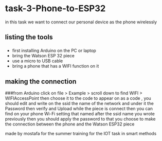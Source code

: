 # task-3-Phone-to-ESP32
in this task we want to connect our personal device as the phone wirelessly 

## listing the tools 
### 
* first installing Arduino on the PC or laptop
* bring the Watson ESP 32 piece 
* use a micro to USB cable 
* bring a phone that has a WIFI function on it  
## making the connection 
###from Arduino click on file > Example > scroll down to find WIFI > WIFIAccessPoint then choose it to the code to appear on as a code , you should edit and write on the ssid the name of the network and under it the Password then verify and Upload while the piece is connect then you can find on your phone Wi-Fi setting  that named after the ssid name you wrote previously then you should apply the password to that you choose to make the connection between the phone and the Watson ESP32 piece 

made by mostafa for the summer training for the IOT task in smart methods   
